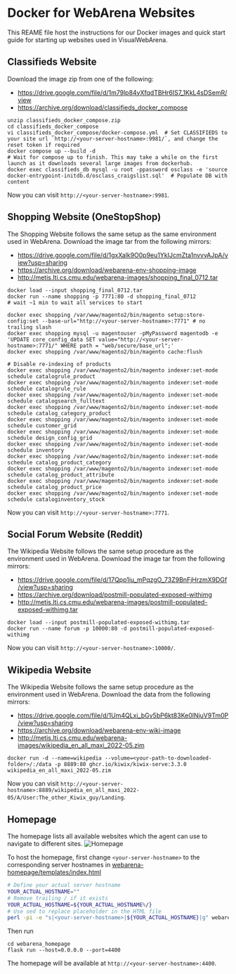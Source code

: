 # Docker for WebArena Websites
This REAME file host the instructions for our Docker images and quick start guide for starting up websites used in VisualWebArena.

## Classifieds Website

Download the image zip from one of the following:
- https://drive.google.com/file/d/1m79lp84yXfqdTBHr6IS7_1KkL4sDSemR/view
- https://archive.org/download/classifieds_docker_compose

```
unzip classifieds_docker_compose.zip
cd classifieds_docker_compose
vi classifieds_docker_compose/docker-compose.yml  # Set CLASSIFIEDS to your site url `http://<your-server-hostname>:9981/`, and change the reset token if required
docker compose up --build -d
# Wait for compose up to finish. This may take a while on the first launch as it downloads several large images from dockerhub.
docker exec classifieds_db mysql -u root -ppassword osclass -e 'source docker-entrypoint-initdb.d/osclass_craigslist.sql'  # Populate DB with content
```
Now you can visit `http://<your-server-hostname>:9981`.


## Shopping Website (OneStopShop)

The Shopping Website follows the same setup as the same environment used in WebArena. Download the image tar from the following mirrors:
- https://drive.google.com/file/d/1gxXalk9O0p9eu1YkIJcmZta1nvvyAJpA/view?usp=sharing
- https://archive.org/download/webarena-env-shopping-image
- http://metis.lti.cs.cmu.edu/webarena-images/shopping_final_0712.tar

```
docker load --input shopping_final_0712.tar
docker run --name shopping -p 7771:80 -d shopping_final_0712
# wait ~1 min to wait all services to start

docker exec shopping /var/www/magento2/bin/magento setup:store-config:set --base-url="http://<your-server-hostname>:7771" # no trailing slash
docker exec shopping mysql -u magentouser -pMyPassword magentodb -e  'UPDATE core_config_data SET value="http://<your-server-hostname>:7771/" WHERE path = "web/secure/base_url";'
docker exec shopping /var/www/magento2/bin/magento cache:flush

# Disable re-indexing of products
docker exec shopping /var/www/magento2/bin/magento indexer:set-mode schedule catalogrule_product
docker exec shopping /var/www/magento2/bin/magento indexer:set-mode schedule catalogrule_rule
docker exec shopping /var/www/magento2/bin/magento indexer:set-mode schedule catalogsearch_fulltext
docker exec shopping /var/www/magento2/bin/magento indexer:set-mode schedule catalog_category_product
docker exec shopping /var/www/magento2/bin/magento indexer:set-mode schedule customer_grid
docker exec shopping /var/www/magento2/bin/magento indexer:set-mode schedule design_config_grid
docker exec shopping /var/www/magento2/bin/magento indexer:set-mode schedule inventory
docker exec shopping /var/www/magento2/bin/magento indexer:set-mode schedule catalog_product_category
docker exec shopping /var/www/magento2/bin/magento indexer:set-mode schedule catalog_product_attribute
docker exec shopping /var/www/magento2/bin/magento indexer:set-mode schedule catalog_product_price
docker exec shopping /var/www/magento2/bin/magento indexer:set-mode schedule cataloginventory_stock
```
Now you can visit `http://<your-server-hostname>:7771`.


## Social Forum Website (Reddit)

The Wikipedia Website follows the same setup procedure as the environment used in WebArena. Download the image tar from the following mirrors:
- https://drive.google.com/file/d/17Qpp1iu_mPqzgO_73Z9BnFjHrzmX9DGf/view?usp=sharing
- https://archive.org/download/postmill-populated-exposed-withimg
- http://metis.lti.cs.cmu.edu/webarena-images/postmill-populated-exposed-withimg.tar

```
docker load --input postmill-populated-exposed-withimg.tar
docker run --name forum -p 10000:80 -d postmill-populated-exposed-withimg
```
Now you can visit `http://<your-server-hostname>:10000/`.


## Wikipedia Website

The Wikipedia Website follows the same setup procedure as the environment used in WebArena. Download the data from the following mirrors:
- https://drive.google.com/file/d/1Um4QLxi_bGv5bP6kt83Ke0lNjuV9Tm0P/view?usp=sharing
- https://archive.org/download/webarena-env-wiki-image
- http://metis.lti.cs.cmu.edu/webarena-images/wikipedia_en_all_maxi_2022-05.zim

```
docker run -d --name=wikipedia --volume=<your-path-to-downloaded-folder>/:/data -p 8889:80 ghcr.io/kiwix/kiwix-serve:3.3.0 wikipedia_en_all_maxi_2022-05.zim
```
Now you can visit `http://<your-server-hostname>:8889/wikipedia_en_all_maxi_2022-05/A/User:The_other_Kiwix_guy/Landing`.


## Homepage

The homepage lists all available websites which the agent can use to navigate to different sites.
![Homepage](../media/homepage_demo.png)

To host the homepage, first change `<your-server-hostname>` to the corresponding server hostnames in [webarena-homepage/templates/index.html](webarena-homepage/templates/index.html)
```bash
# Define your actual server hostname
YOUR_ACTUAL_HOSTNAME=""
# Remove trailing / if it exists
YOUR_ACTUAL_HOSTNAME=${YOUR_ACTUAL_HOSTNAME%/}
# Use sed to replace placeholder in the HTML file
perl -pi -e "s|<your-server-hostname>|${YOUR_ACTUAL_HOSTNAME}|g" webarena-homepage/templates/index.html
```

Then run
```
cd webarena_homepage
flask run --host=0.0.0.0 --port=4400
```
The homepage will be available at `http://<your-server-hostname>:4400`.
